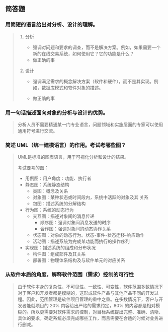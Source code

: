 ## 简答题

### 用简短的语言给出对分析、设计的理解。

> 1. 分析
>
>    - 强调对问题和要求的调查，而不是解决方案。例如，如果需要一个新的在线交易系统，如何使用它？它的功能是什么？
>    - 做正确的事
>
> 2. 设计
>
>    - 强调满足需求的概念解决方案（软件和硬件），而不是其实现。例如，数据库模式和软件对象的描述。
>
>    - 做正确的事



### 用一句话描述面向对象的分析与设计的优势。

> 分析人员不需要精通某一门专业语言，问题领域和实施层面的专家可以使用通用符号进行交流。



### 简述 UML（统一建模语言）的作用。考试考哪些图？

> UML是标准的图表语言，用于可视化分析和设计的结果。
>
> 考试要考的图：
>
> - 用例图：用户角度：功能、执行者
> - 静态图：系统静态结构
>   - 类图：概念及关系
>   - 对象图：某种状态或时间段内，系统中活跃的对象及其 关系
>   - 包图：描述系统的分解结构
> - 行为图：系统的动态行为
>   - 交互图：描述对象间的消息传递
>     - 顺序图：强调对象间消息发送的时序
>     - 合作图：强调对象间的动态协作关系 
>   - 状态图：对象的动态行为。状态-事件-状态迁移-响应动作
>   - 活动图：描述系统为完成某功能而执行的操作序列
> - 实现图：描述系统的组成和分布状况
>   - 构件图：组成部件及其关系
>   - 部署图：物理体系结构及与软件单元的对应关系



### 从软件本质的角度，解释软件范围（需求）控制的可行性

> 由于软件本身的复杂性、不可见性、一致性、可变性，软件范围多数情况下对于客户和开发者都是模糊的，这形成软件产品与其他产品不同的开发过程。因此，范围管理是软件项目管理的重中之重。在多数情况下，客户与开发者能就项目的 20% 内容给出严格的需求约定，80% 的内容都是相对模糊的。所以更需要对软件需求的控制，对目标系统提出完整、准确、清晰、具体的要求，确定系统必须完成哪些工作，而且需要在合适的时候对业务进行删减。



